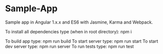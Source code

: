 # Sample-App
Sample app in Angular 1.x.x and ES6 with Jasmine, Karma and Webpack.


To install all dependencies type (when in root directory): npm i

To build app type: npm run build
To start server type: npm run start
To start dev server type: npm run server
To run tests type: npm run test
